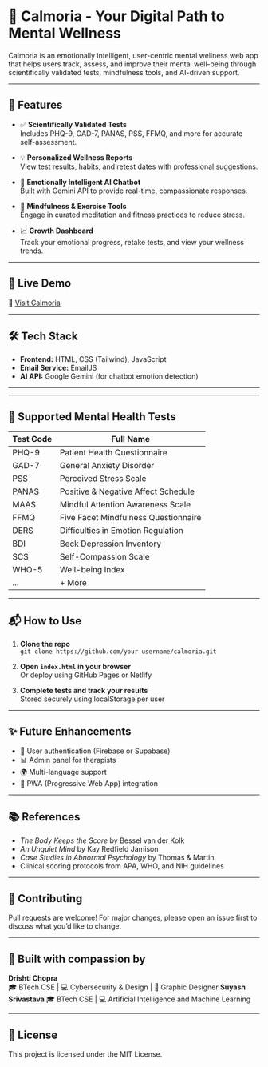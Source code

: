 # 🧘 Calmoria - Your Digital Path to Mental Wellness

Calmoria is an emotionally intelligent, user-centric mental wellness web app that helps users track, assess, and improve their mental well-being through scientifically validated tests, mindfulness tools, and AI-driven support.

<!-- Add your actual logo path here -->

---

## 🌿 Features

- ✅ **Scientifically Validated Tests**  
  Includes PHQ-9, GAD-7, PANAS, PSS, FFMQ, and more for accurate self-assessment.

- 💡 **Personalized Wellness Reports**  
  View test results, habits, and retest dates with professional suggestions.

- 🤖 **Emotionally Intelligent AI Chatbot**  
  Built with Gemini API to provide real-time, compassionate responses.

- 🧠 **Mindfulness & Exercise Tools**  
  Engage in curated meditation and fitness practices to reduce stress.

- 📈 **Growth Dashboard**  
  Track your emotional progress, retake tests, and view your wellness trends.

---

## 🚀 Live Demo

🔗 [Visit Calmoria](https://drishti-tech2507.github.io/Calmoria/)

---

## 🛠️ Tech Stack

- **Frontend:** HTML, CSS (Tailwind), JavaScript  
- **Email Service:** EmailJS  
- **AI API:** Google Gemini (for chatbot emotion detection)

---

---

## 🧪 Supported Mental Health Tests

| Test Code  | Full Name |
|------------|-----------|
| PHQ-9      | Patient Health Questionnaire |
| GAD-7      | General Anxiety Disorder |
| PSS        | Perceived Stress Scale |
| PANAS      | Positive & Negative Affect Schedule |
| MAAS       | Mindful Attention Awareness Scale |
| FFMQ       | Five Facet Mindfulness Questionnaire |
| DERS       | Difficulties in Emotion Regulation |
| BDI        | Beck Depression Inventory |
| SCS        | Self-Compassion Scale |
| WHO-5      | Well-being Index |
| ...        | + More |

---

## 📬 How to Use

1. **Clone the repo**  
   `git clone https://github.com/your-username/calmoria.git`

2. **Open `index.html` in your browser**  
   Or deploy using GitHub Pages or Netlify

3. **Complete tests and track your results**  
   Stored securely using localStorage per user

---

## ✨ Future Enhancements

- 🔐 User authentication (Firebase or Supabase)
- 📊 Admin panel for therapists
- 🌍 Multi-language support
- 📱 PWA (Progressive Web App) integration

---

## 📚 References

- *The Body Keeps the Score* by Bessel van der Kolk  
- *An Unquiet Mind* by Kay Redfield Jamison  
- *Case Studies in Abnormal Psychology* by Thomas & Martin  
- Clinical scoring protocols from APA, WHO, and NIH guidelines

---

## 🙌 Contributing

Pull requests are welcome! For major changes, please open an issue first to discuss what you’d like to change.

---

## 🧠 Built with compassion by  
**Drishti Chopra**  
🎓 BTech CSE | 💻 Cybersecurity & Design | 🎨 Graphic Designer
**Suyash Srivastava**
🎓 BTech CSE | 💻 Artificial Intelligence and Machine Learning 

---

## 📄 License

This project is licensed under the MIT License.
